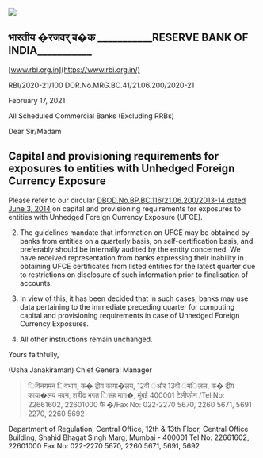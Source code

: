 ![](_page_0_Picture_0.jpeg)

## भारतीय �रजवर् ब�क \_\_\_\_\_\_\_\_\_\_\_RESERVE BANK OF INDIA\_\_\_\_\_\_\_\_\_\_\_

[www.rbi.org.in](https://www.rbi.org.in/)

RBI/2020-21/100 DOR.No.MRG.BC.41/21.06.200/2020-21

February 17, 2021

All Scheduled Commercial Banks (Excluding RRBs)

Dear Sir/Madam

## **Capital and provisioning requirements for exposures to entities with Unhedged Foreign Currency Exposure**

Please refer to our circular [DBOD.No.BP.BC.116/21.06.200/2013-14 dated June 3, 2014](https://www.rbi.org.in/Scripts/NotificationUser.aspx?Id=8914&Mode=0) on capital and provisioning requirements for exposures to entities with Unhedged Foreign Currency Exposure (UFCE).

2. The guidelines mandate that information on UFCE may be obtained by banks from entities on a quarterly basis, on self-certification basis, and preferably should be internally audited by the entity concerned. We have received representation from banks expressing their inability in obtaining UFCE certificates from listed entities for the latest quarter due to restrictions on disclosure of such information prior to finalisation of accounts.

3. In view of this, it has been decided that in such cases, banks may use data pertaining to the immediate preceding quarter for computing capital and provisioning requirements in case of Unhedged Foreign Currency Exposures.

4. All other instructions remain unchanged.

Yours faithfully,

(Usha Janakiraman) Chief General Manager

> िविनयमन िवभाग, क� द्रीय काया�लय, 12वी ंऔर 13वी ंमंिज़ल, क� द्रीय काया�लय भवन, शहीद भगत िसंह माग�, मुंबई 400001 टेलीफोन /Tel No: 22661602, 22601000 फै �/Fax No: 022-2270 5670, 2260 5671, 5691 2270, 2260 5692

Department of Regulation, Central Office, 12th & 13th Floor, Central Office Building, Shahid Bhagat Singh Marg, Mumbai - 400001 Tel No: 22661602, 22601000 Fax No: 022-2270 5670, 2260 5671, 5691, 5692